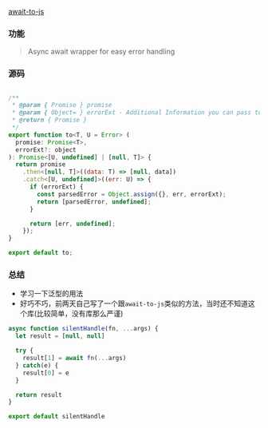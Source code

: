 [await-to-js](https://github.com/scopsy/await-to-js/blob/master/src/await-to-js.ts)

### 功能
> Async await wrapper for easy error handling

### 源码
```javascript

/**
 * @param { Promise } promise
 * @param { Object= } errorExt - Additional Information you can pass to the err object
 * @return { Promise }
 */
export function to<T, U = Error> (
  promise: Promise<T>,
  errorExt?: object
): Promise<[U, undefined] | [null, T]> {
  return promise
    .then<[null, T]>((data: T) => [null, data])
    .catch<[U, undefined]>((err: U) => {
      if (errorExt) {
        const parsedError = Object.assign({}, err, errorExt);
        return [parsedError, undefined];
      }

      return [err, undefined];
    });
}

export default to;
```
### 总结

- 学习一下泛型的用法
- 好巧不巧，前两天自己写了一个跟`await-to-js`类似的方法，当时还不知道这个库(比较简单，没有库那么严谨)

```typescript
async function silentHandle(fn, ...args) {
  let result = [null, null]

  try {
    result[1] = await fn(...args)
  } catch(e) {
    result[0] = e
  }

  return result
}

export default silentHandle
```
